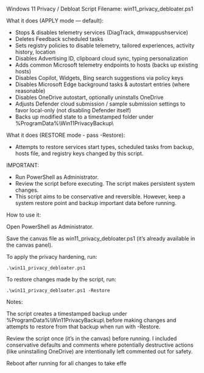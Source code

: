 Windows 11 Privacy / Debloat Script
Filename: win11_privacy_debloater.ps1


What it does (APPLY mode — default):
- Stops & disables telemetry services (DiagTrack, dmwappushservice)
- Deletes Feedback scheduled tasks
- Sets registry policies to disable telemetry, tailored experiences, activity history, location
- Disables Advertising ID, clipboard cloud sync, typing personalization
- Adds common Microsoft telemetry endpoints to hosts (backs up existing hosts)
- Disables Copilot, Widgets, Bing search suggestions via policy keys
- Disables Microsoft Edge background tasks & autostart entries (where reasonable)
- Disables OneDrive autostart, optionally uninstalls OneDrive
- Adjusts Defender cloud submission / sample submission settings to favor local-only (not disabling Defender itself)
- Backs up modified state to a timestamped folder under %ProgramData%\Win11PrivacyBackup\


What it does (RESTORE mode - pass -Restore):
- Attempts to restore services start types, scheduled tasks from backup, hosts file, and registry keys changed by this script.


IMPORTANT:
- Run PowerShell as Administrator.
- Review the script before executing. The script makes persistent system changes.
- This script aims to be conservative and reversible. However, keep a system restore point and backup important data before running.


How to use it:

Open PowerShell as Administrator.

Save the canvas file as win11_privacy_debloater.ps1 (it’s already available in the canvas panel).

To apply the privacy hardening, run:

`.\win11_privacy_debloater.ps1`


To restore changes made by the script, run:

`.\win11_privacy_debloater.ps1 -Restore`


Notes:

The script creates a timestamped backup under %ProgramData%\Win11PrivacyBackup\ before making changes and attempts to restore from that backup when run with -Restore.

Review the script once (it’s in the canvas) before running. I included conservative defaults and comments where potentially destructive actions (like uninstalling OneDrive) are intentionally left commented out for safety.

Reboot after running for all changes to take effe
